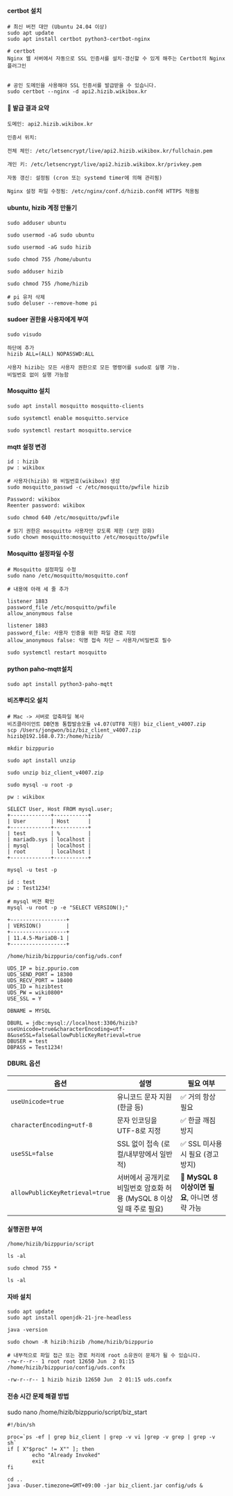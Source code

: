 #### certbot 설치

```less
# 최신 버전 대안 (Ubuntu 24.04 이상)
sudo apt update
sudo apt install certbot python3-certbot-nginx

# certbot
Nginx 웹 서버에서 자동으로 SSL 인증서를 설치·갱신할 수 있게 해주는 Certbot의 Nginx 플러그인


# 공인 도메인을 사용해야 SSL 인증서를 발급받을 수 있습니다.
sudo certbot --nginx -d api2.hizib.wikibox.kr
```

#### 🔐 발급 결과 요약
```less
도메인: api2.hizib.wikibox.kr

인증서 위치:

전체 체인: /etc/letsencrypt/live/api2.hizib.wikibox.kr/fullchain.pem

개인 키: /etc/letsencrypt/live/api2.hizib.wikibox.kr/privkey.pem

자동 갱신: 설정됨 (cron 또는 systemd timer에 의해 관리됨)

Nginx 설정 파일 수정됨: /etc/nginx/conf.d/hizib.conf에 HTTPS 적용됨

```

#### ubuntu, hizib 계정 만들기
```less
sudo adduser ubuntu

sudo usermod -aG sudo ubuntu

sudo usermod -aG sudo hizib

sudo chmod 755 /home/ubuntu

sudo adduser hizib

sudo chmod 755 /home/hizib

# pi 유저 삭제
sudo deluser --remove-home pi
```

#### sudoer 권한을 사용자에게 부여
```less
sudo visudo

하단에 추가
hizib ALL=(ALL) NOPASSWD:ALL

사용자 hizib는 모든 사용자 권한으로 모든 명령어를 sudo로 실행 가능.
비밀번호 없이 실행 가능함
```

#### Mosquitto 설치
```less
sudo apt install mosquitto mosquitto-clients

sudo systemctl enable mosquitto.service

sudo systemctl restart mosquitto.service
```


#### mqtt 설정 변경
```less
id : hizib
pw : wikibox
```
```less
# 사용자(hizib) 와 비밀번호(wikibox) 생성
sudo mosquitto_passwd -c /etc/mosquitto/pwfile hizib

Password: wikibox
Reenter password: wikibox
```

```less
sudo chmod 640 /etc/mosquitto/pwfile

# 읽기 권한은 mosquitto 사용자만 갖도록 제한 (보안 강화)
sudo chown mosquitto:mosquitto /etc/mosquitto/pwfile
```

#### Mosquitto 설정파일 수정
```less
# Mosquitto 설정파일 수정
sudo nano /etc/mosquitto/mosquitto.conf

# 내용에 아래 세 줄 추가

listener 1883
password_file /etc/mosquitto/pwfile
allow_anonymous false

listener 1883
password_file: 사용자 인증을 위한 파일 경로 지정
allow_anonymous false: 익명 접속 차단 — 사용자/비밀번호 필수

sudo systemctl restart mosquitto
```

#### python paho-mqtt설치
```less
sudo apt install python3-paho-mqtt
```
#### 비즈뿌리오 설치

```less
# Mac -> 서버로 압축파일 복사
비즈클라이언트 DB연동 통합발송모듈 v4.07(UTF8 지원) biz_client_v4007.zip
scp /Users/jongwon/biz/biz_client_v4007.zip hizib@192.168.0.73:/home/hizib/

mkdir bizppurio

sudo apt install unzip

sudo unzip biz_client_v4007.zip
```
```less
sudo mysql -u root -p

pw : wikibox

SELECT User, Host FROM mysql.user;
+-------------+-----------+
| User        | Host      |
+-------------+-----------+
| test        | %         |
| mariadb.sys | localhost |
| mysql       | localhost |
| root        | localhost |
+-------------+-----------+

```

```less
mysql -u test -p

id : test
pw : Test1234!
```

```less
# mysql 버젼 확인
mysql -u root -p -e "SELECT VERSION();"

+------------------+
| VERSION()        |
+------------------+
| 11.4.5-MariaDB-1 |
+------------------+

/home/hizib/bizppurio/config/uds.conf

UDS_IP = biz.ppurio.com
UDS_SEND_PORT = 18300
UDS_RECV_PORT = 18400
UDS_ID = hizibtest
UDS_PW = wiki0800*
USE_SSL = Y

DBNAME = MYSQL

DBURL = jdbc:mysql://localhost:3306/hizib?useUnicode=true&characterEncoding=utf-8&useSSL=false&allowPublicKeyRetrieval=true
DBUSER = test
DBPASS = Test1234!
```
#### DBURL 옵션
| 옵션                             | 설명                                          | 필요 여부                             |
| ------------------------------ | ------------------------------------------- | --------------------------------- |
| `useUnicode=true`              | 유니코드 문자 지원 (한글 등)                           | ✅ 거의 항상 필요                        |
| `characterEncoding=utf-8`      | 문자 인코딩을 UTF-8로 지정                           | ✅ 한글 깨짐 방지                        |
| `useSSL=false`                 | SSL 없이 접속 (로컬/내부망에서 일반적)                    | ✅ SSL 미사용 시 필요 (경고 방지)            |
| `allowPublicKeyRetrieval=true` | 서버에서 공개키로 비밀번호 암호화 허용 (MySQL 8 이상일 때 주로 필요) | 🔶 **MySQL 8 이상이면 필요**, 아니면 생략 가능 |


#### 실행권한 부여

```less
/home/hizib/bizppurio/script

ls -al

sudo chmod 755 *

ls -al
```

#### 자바 설치
```less
sudo apt update
sudo apt install openjdk-21-jre-headless

java -version
```


```less
sudo chown -R hizib:hizib /home/hizib/bizppurio

# 내부적으로 파일 접근 또는 경로 처리에 root 소유권이 문제가 될 수 있습니다.
-rw-r--r-- 1 root root 12650 Jun  2 01:15 /home/hizib/bizppurio/config/uds.confx

-rw-r--r-- 1 hizib hizib 12650 Jun  2 01:15 uds.confx
```

#### 전송 시간 문제 해결 방법

sudo nano /home/hizib/bizppurio/script/biz_start

```less
#!/bin/sh

proc=`ps -ef | grep biz_client | grep -v vi |grep -v grep | grep -v sh`
if [ X"$proc" != X"" ]; then
        echo "Already Invoked"
        exit
fi

cd ..
java -Duser.timezone=GMT+09:00 -jar biz_client.jar config/uds &
```



